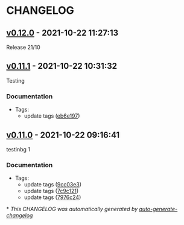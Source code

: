 # CHANGELOG

## [v0.12.0](https://github.com/jepeto/calisthenixapi/releases/tag/v0.12.0) - 2021-10-22 11:27:13

Release 21/10

## [v0.11.1](https://github.com/jepeto/calisthenixapi/releases/tag/v0.11.1) - 2021-10-22 10:31:32

Testing


### Documentation

- Tags:
  - update tags ([eb6e197](https://github.com/jepeto/calisthenixapi/commit/eb6e1971205173e9f2b72d21702d7d44dc0d5059))

## [v0.11.0](https://github.com/jepeto/calisthenixapi/releases/tag/v0.11.0) - 2021-10-22 09:16:41

testinbg 1

### Documentation

- Tags:
  - update tags ([9cc03e3](https://github.com/jepeto/calisthenixapi/commit/9cc03e3c8127dfc7645d32755ea3eca4160c57eb))
  - update tags ([7c9c121](https://github.com/jepeto/calisthenixapi/commit/7c9c1215fa832c49c6fca7bb07c92b59f16b774f))
  - update tags ([7976c24](https://github.com/jepeto/calisthenixapi/commit/7976c242bcc3e46ba8f80a7b2fa5128c5ff74c40))

\* *This CHANGELOG was automatically generated by [auto-generate-changelog](https://github.com/BobAnkh/auto-generate-changelog)*
